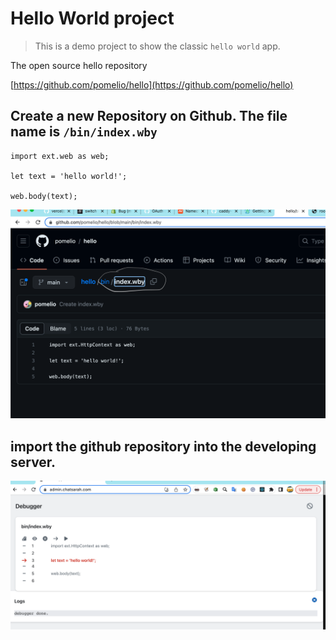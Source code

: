 # Hello World project
> This is a demo project to show the classic `hello world` app.

The open source hello repository

[https://github.com/pomelio/hello](https://github.com/pomelio/hello)


## Create a new Repository on Github. The file name is `/bin/index.wby`

```
import ext.web as web;

let text = 'hello world!';

web.body(text);

```

  ![hello github](/docs/hello_github.png)


## import the github repository into the developing server.
    
  ![hello debug](/docs/hello_debug.png)
    
